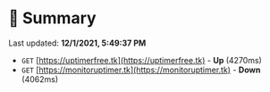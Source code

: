 # 📖 Summary
Last updated: **12/1/2021, 5:49:37 PM**

- `GET` [https://uptimerfree.tk](https://uptimerfree.tk) - **Up** (4270ms)
- `GET` [https://monitoruptimer.tk](https://monitoruptimer.tk) - **Down** (4062ms)

